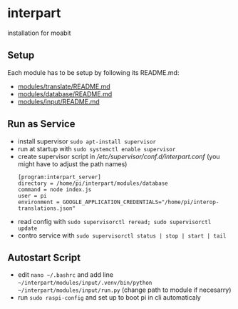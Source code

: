 # interpart
installation for moabit

## Setup

Each module has to be setup by following its README.md:

* [modules/translate/README.md](modules/translate/README.md)
* [modules/database/README.md](modules/database/README.md)
* [modules/input/README.md](modules/input/README.md)

## Run as Service

* install supervisor `sudo apt-install supervisor`
* run at startup with `sudo systemctl enable supervisor`
* create supervisor script in */etc/supervisor/conf.d/interpart.conf* (you might have to adjust the path names)
    ```
    [program:interpart_server]
    directory = /home/pi/interpart/modules/database
    command = node index.js
    user = pi
    environment = GOOGLE_APPLICATION_CREDENTIALS="/home/pi/interop-translations.json"
    ```
* read config with `sudo supervisorctl reread; sudo supervisorctl update`
* contro service with `sudo supervisorctl status | stop | start | tail`

## Autostart Script

* edit `nano ~/.bashrc` and add line `~/interpart/modules/input/.venv/bin/python ~/interpart/modules/input/run.py` (change path to module if necesarry)
* run `sudo raspi-config` and set up to boot pi in cli automaticaly